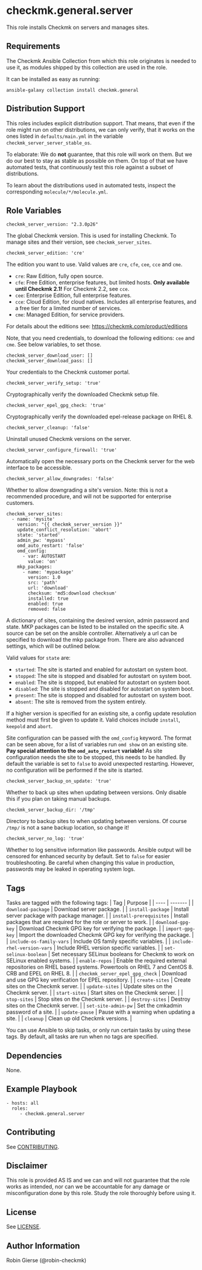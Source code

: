 # checkmk.general.server

This role installs Checkmk on servers and manages sites.

## Requirements

The Checkmk Ansible Collection from which this role originates is needed to
use it, as modules shipped by this collection are used in the role.

It can be installed as easy as running:

    ansible-galaxy collection install checkmk.general

## Distribution Support

This roles includes explicit distribution support.
That means, that even if the role might run on other distributions,
we can only verify, that it works on the ones listed in `defaults/main.yml` in the variable `checkmk_server_server_stable_os`.

To elaborate: We do **not** guarantee, that this role will work on them.
But we do our best to stay as stable as possible on them. On top of that we have
automated tests, that continuously test this role against a subset of distributions.

To learn about the distributions used in automated tests, inspect the corresponding `molecule/*/molecule.yml`.

## Role Variables

    checkmk_server_version: "2.3.0p26"

The global Checkmk version. This is used for installing Checkmk.
To manage sites and their version, see `checkmk_server_sites`.

    checkmk_server_edition: 'cre'

The edition you want to use. Valid values are `cre`, `cfe`, `cee`, `cce` and `cme`.

- `cre`: Raw Edition, fully open source.
- `cfe`: Free Edition, enterprise features, but limited hosts. **Only available until Checkmk 2.1!** For Checkmk 2.2, see `cce`.
- `cee`: Enterprise Edition, full enterprise features.
- `cce`: Cloud Edition, for cloud natives. Includes all enterprise features, and a free tier for a limited number of services.
- `cme`: Managed Edition, for service providers.

For details about the editions see: https://checkmk.com/product/editions

Note, that you need credentials, to download the following editions: `cee` and `cme`.
See below variables, to set those.

    checkmk_server_download_user: []
    checkmk_server_download_pass: []

Your credentials to the Checkmk customer portal.

    checkmk_server_verify_setup: 'true'

Cryptographically verify the downloaded Checkmk setup file.

    checkmk_server_epel_gpg_check: 'true'

Cryptographically verify the downloaded epel-release package on RHEL 8.

    checkmk_server_cleanup: 'false'

Uninstall unused Checkmk versions on the server.

    checkmk_server_configure_firewall: 'true'

Automatically open the necessary ports on the Checkmk server for the
web interface to be accessible.

    checkmk_server_allow_downgrades: 'false'

Whether to allow downgrading a site's version.
Note: this is not a recommended procedure, and will not be supported for enterprise customers.

    checkmk_server_sites:
      - name: 'mysite'
        version: "{{ checkmk_server_version }}"
        update_conflict_resolution: 'abort'
        state: 'started'
        admin_pw: 'mypass'
        omd_auto_restart: 'false'
        omd_config:
          - var: AUTOSTART
            value: 'on'
        mkp_packages:
          - name: 'mypackage'
            version: 1.0
            src: 'path'
            url: 'download'
            checksum: 'md5:download checksum'
            installed: true
            enabled: true
            removed: false

A dictionary of sites, containing the desired version, admin password and state.
MKP packages can be listed to be installed on the specific site. A source can be set on the ansible controller. Alternatively a url can be specified to download the mkp package from.
There are also advanced settings, which will be outlined below.

Valid values for `state` are:
- `started`: The site is started and enabled for autostart on system boot.
- `stopped`: The site is stopped and disabled for autostart on system boot.
- `enabled`: The site is stopped, but enabled for autostart on system boot.
- `disabled`: The site is stopped and disabled for autostart on system boot.
- `present`: The site is stopped and disabled for autostart on system boot.
- `absent`: The site is removed from the system entirely.

If a higher version is specified for an existing site, a config update resolution method must first be given to update it.
Valid choices include `install`, `keepold` and `abort`.

Site configuration can be passed with the `omd_config` keyword.
The format can be seen above, for a list of variables run `omd show`
on an existing site.
**Pay special attention to the `omd_auto_restart` variable!** As site configuration needs the site to be stopped, this needs to be handled. By default the variable is set to `false` to avoid unexpected restarting. However, no configuration will be performed if the site is started.

    checkmk_server_backup_on_update: 'true'

Whether to back up sites when updating between versions. Only disable this if you plan on taking manual backups.

    checkmk_server_backup_dir: '/tmp'

Directory to backup sites to when updating between versions.
Of course `/tmp/` is not a sane backup location, so change it!

    checkmk_server_no_log: 'true'

Whether to log sensitive information like passwords. Ansible output will be censored for enhanced security by default.
Set to `false` for easier troubleshooting. Be careful when changing this value in production, passwords may be leaked in operating system logs.

## Tags

Tasks are tagged with the following tags:
| Tag | Purpose |
| ---- | ------- |
| `download-package` | Download server package. |
| `install-package` | Install server package with package manager. |
| `install-prerequisites` | Install packages that are required for the role or server to work. |
| `download-gpg-key` | Download Checkmk GPG key for verifying the package. |
| `import-gpg-key` | Import the downloaded Checkmk GPG key for verifying the package. |
| `include-os-family-vars` | Include OS family specific variables. |
| `include-rhel-version-vars` | Include RHEL version specific variables. |
| `set-selinux-boolean` | Set necessary SELinux booleans for Checkmk to work on SELinux enabled systems. |
| `enable-repos` | Enable the required external repositories on RHEL based systems. Powertools on RHEL 7 and CentOS 8. CRB and EPEL on RHEL 8. |
| `checkmk_server_epel_gpg_check` | Download and use GPG key verification for EPEL repository. |
| `create-sites` | Create sites on the Checkmk server. |
| `update-sites` | Update sites on the Checkmk server. |
| `start-sites` | Start sites on the Checkmk server. |
| `stop-sites` | Stop sites on the Checkmk server. |
| `destroy-sites` | Destroy sites on the Checkmk server. |
| `set-site-admin-pw` | Set the cmkadmin password of a site. |
| `update-pause` | Pause with a warning when updating a site. |
| `cleanup` | Clean up old Checkmk versions. |

You can use Ansible to skip tasks, or only run certain tasks by using these tags. By default, all tasks are run when no tags are specified.

## Dependencies

None.

## Example Playbook

    - hosts: all
      roles:
         - checkmk.general.server

## Contributing

See [CONTRIBUTING](../../CONTRIBUTING).

## Disclaimer

This role is provided AS IS and we can and will not guarantee that the role works
as intended, nor can we be accountable for any damage or misconfiguration done
by this role. Study the role thoroughly before using it.

## License

See [LICENSE](../../LICENSE).

## Author Information

Robin Gierse (@robin-checkmk)
